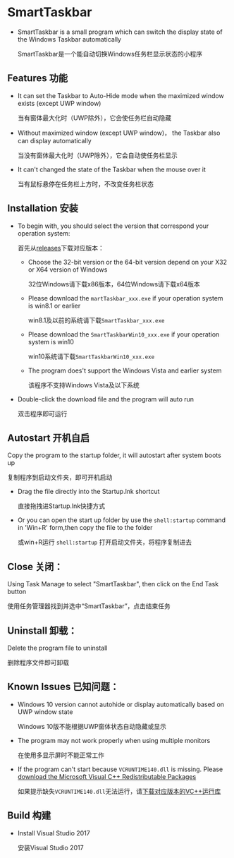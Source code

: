 SmartTaskbar
===
* SmartTaskbar is a small program which can switch the display state of the Windows Taskbar automatically

  SmartTaskbar是一个能自动切换Windows任务栏显示状态的小程序

Features 功能
-----
* It can set the Taskbar to Auto-Hide mode when the maximized window exists (except UWP window)

  当有窗体最大化时（UWP除外），它会使任务栏自动隐藏
* Without maximized window (except UWP window)， the Taskbar also can display automatically 

  当没有窗体最大化时（UWP除外），它会自动使任务栏显示
* It can't changed the state of the Taskbar when the mouse over it

  当有鼠标悬停在任务栏上方时，不改变任务栏状态

Installation 安装
-----
* To begin with, you should select the version that correspond your operation system:

  首先从[releases](https://github.com/ChanpleCai/SmartTaskbar/releases)下载对应版本：

    * Choose the 32-bit version or the 64-bit version depend on your X32 or X64 version of Windows
      
      32位Windows请下载x86版本，64位Windows请下载x64版本
      
    * Please download the `martTaskbar_xxx.exe` if your operation system is win8.1 or earlier
      
      win8.1及以前的系统请下载`SmartTaskbar_xxx.exe`
      
    * Please download the `SmartTaskbarWin10_xxx.exe` if your operation system is win10
      
      win10系统请下载`SmartTaskbarWin10_xxx.exe`
      
    * The program does't support the Windows Vista and earlier system
      
      该程序不支持Windows Vista及以下系统
    
* Double-click the download file and the program will auto run

  双击程序即可运行

Autostart 开机自启
-----
Copy the program to the startup folder, it will autostart after system boots up

  复制程序到启动文件夹，即可开机启动
* Drag the file directly into the Startup.lnk shortcut
  
  直接拖拽进Startup.lnk快捷方式
* Or you can open the start up folder by use the `shell:startup` command in 'Win+R' form,then copy the file to the folder

  或win+R运行 `shell:startup` 打开启动文件夹，将程序复制进去

Close 关闭：
----
Using Task Manage to select "SmartTaskbar", then click on the End Task button

  使用任务管理器找到并选中“SmartTaskbar”，点击结束任务

Uninstall 卸载：
----
Delete the program file to uninstall

  删除程序文件即可卸载

Known Issues 已知问题：
----
* Windows 10 version cannot autohide or display automatically based on UWP window state

  Windows 10版不能根据UWP窗体状态自动隐藏或显示
* The program may not work properly when using multiple monitors

  在使用多显示屏时不能正常工作
* If the program can't start because `VCRUNTIME140.dll` is missing. Please [download the Microsoft Visual C++ Redistributable  Packages](https://support.microsoft.com/en-us/help/2977003/the-latest-supported-visual-c-downloads)

  如果提示缺失`VCRUNTIME140.dll`无法运行，请[下载对应版本的VC++运行库](https://support.microsoft.com/zh-cn/help/2977003/the-latest-supported-visual-c-downloads)

Build 构建
-----
* Install Visual Studio 2017

  安装Visual Studio 2017 
